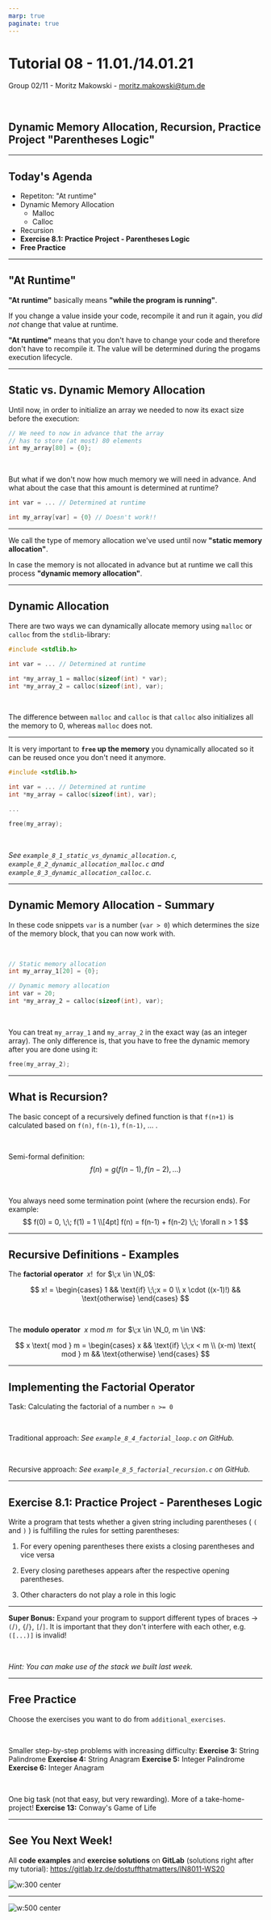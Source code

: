 ```yaml
---
marp: true
paginate: true
---
```


<style>
img[alt~="center"] {
  display: block;
  margin: 0 auto;
}
</style>

# Tutorial 08 - 11.01./14.01.21 

Group 02/11 - Moritz Makowski - moritz.makowski@tum.de

<br/>

## Dynamic Memory Allocation, Recursion, Practice Project "Parentheses Logic"

---

## Today's Agenda

* Repetiton: "At runtime"
* Dynamic Memory Allocation
    * Malloc
    * Calloc
* Recursion
* **Exercise 8.1: Practice Project - Parentheses Logic**
* **Free Practice**

---

## "At Runtime"

**"At runtime"** basically means **"while the program is running"**.

If you change a value inside your code, recompile it and run it again, you *did not* change that value at runtime.

**"At runtime"** means that you don't have to change your code and therefore don't have to recompile it. The value will be determined during the progams execution lifecycle.

---

## Static vs. Dynamic Memory Allocation

Until now, in order to initialize an array we needed to now its exact size before the execution:

```c
// We need to now in advance that the array
// has to store (at most) 80 elements
int my_array[80] = {0};
```

<br/>

But what if we don't now how much memory we will need in advance. And what about the case that this amount is determined at runtime?

```c
int var = ... // Determined at runtime

int my_array[var] = {0} // Doesn't work!!
```

---

We call the type of memory allocation we've used until now **"static memory allocation"**.

In case the memory is not allocated in advance but at runtime we call this process **"dynamic memory allocation"**.

---

## Dynamic Allocation

There are two ways we can dynamically allocate memory using `malloc` or `calloc` from the `stdlib`-library:
```c
#include <stdlib.h>

int var = ... // Determined at runtime

int *my_array_1 = malloc(sizeof(int) * var);
int *my_array_2 = calloc(sizeof(int), var);
```

<br/>

The difference between `malloc` and `calloc` is that `calloc` also initializes all the memory to 0, whereas `malloc` does not.

---

It is very important to **`free` up the memory** you dynamically allocated so it can be reused once you don't need it anymore.

```c
#include <stdlib.h>

int var = ... // Determined at runtime
int *my_array = calloc(sizeof(int), var);

...

free(my_array);
```

<br/>

*See `example_8_1_static_vs_dynamic_allocation.c`, `example_8_2_dynamic_allocation_malloc.c` and `example_8_3_dynamic_allocation_calloc.c`.*

---

## Dynamic Memory Allocation - Summary

In these code snippets `var` is a number (`var > 0`) which determines the size of the memory block, that you can now work with.

<br/>

```c
// Static memory allocation
int my_array_1[20] = {0};

// Dynamic memory allocation
int var = 20;
int *my_array_2 = calloc(sizeof(int), var);
```

<br/>

You can treat `my_array_1` and `my_array_2` in the exact way (as an integer array). The only difference is, that you have to free the dynamic memory after you are done using it:

```c
free(my_array_2);
```

---

## What is Recursion?

The basic concept of a recursively defined function is that `f(n+1)` is calculated based on `f(n)`, `f(n-1)`, `f(n-1)`, ... .

<br/>

Semi-formal definition:
$$
f(n) = g(f(n-1), f(n-2), ...)
$$

<br/>

You always need some termination point (where the recursion ends). For example:
$$
f(0) = 0, \;\;
f(1) = 1 \\[4pt]
f(n) = f(n-1) + f(n-2) \;\; \forall n > 1
$$

---

## Recursive Definitions - Examples

The **factorial operator** $\;x!\;$ for $\;x \in \N_0$:

$$
x! =
\begin{cases}
1 && \text{if} \;\;x = 0 \\
x \cdot ((x-1)!) && \text{otherwise}
\end{cases}
$$

<br/>

The **modulo operator** $\;x \text{ mod } m\;$ for $\;x \in \N_0, m \in \N$:

$$
x \text{ mod } m =
\begin{cases}
x && \text{if} \;\;x < m \\
(x-m) \text{ mod } m && \text{otherwise}
\end{cases}
$$

---

## Implementing the Factorial Operator

Task: Calculating the factorial of a number `n >= 0`

<br/>

Traditional approach:
*See `example_8_4_factorial_loop.c` on GitHub.* 

<br/>

Recursive approach:
*See `example_8_5_factorial_recursion.c` on GitHub.* 

---

## **Exercise 8.1: Practice Project - Parentheses Logic**

Write a program that tests whether a given string including parentheses ( `(` and `)` ) is fulfilling the rules for setting parentheses:

1. For every opening parentheses there exists a closing parentheses and vice versa

2. Every closing paretheses appears after the respective opening parentheses.

3. Other characters do not play a role in this logic

---

**Super Bonus:** Expand your program to support different types of braces -> `(`/`)`, `{`/`}`, `[`/`]`. It is important that they don't interfere with each other, e.g. `([...)]` is invalid!

<br/>

*Hint: You can make use of the stack we built last week.*

---

## **Free Practice**

Choose the exercises you want to do from `additional_exercises`.

<br/>

Smaller step-by-step problems with increasing difficulty:
**Exercise 3:** String Palindrome
**Exercise 4:** String Anagram
**Exercise 5:** Integer Palindrome
**Exercise 6:** Integer Anagram

<br/>

One big task (not that easy, but very rewarding). More of a take-home-project!
**Exercise 13:** Conway's Game of Life

---

## See You Next Week!

All **code examples** and **exercise solutions** on **GitLab** (solutions right after my tutorial):
https://gitlab.lrz.de/dostuffthatmatters/IN8011-WS20

<!-- Generated with https://www.qrcode-monkey.com/de -->

![w:300 center](../gitlab-qr-code.png)

---

![w:500 center](../memes/tutorial-08.jpg)

